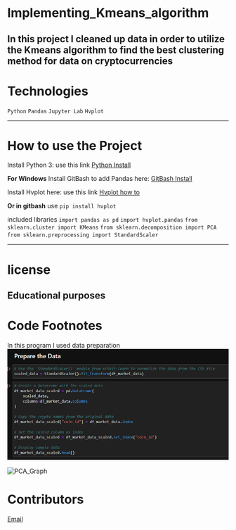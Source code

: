 # Implementing_Kmeans_algorithm
In this project I cleaned up data in order to utilize the Kmeans algorithm to find the best clustering method for data on cryptocurrencies
---

# Technologies
`Python`
`Pandas`
`Jupyter Lab`
`Hvplot`

---

# How to use the Project
Install Python 3: use this link  [Python Install](https://www.python.org/)

**For Windows**
Install GitBash to add Pandas here: [GitBash Install](https://gitforwindows.org/) 

Install Hvplot here: use this link [Hvplot how to](https://pypi.org/project/hvplot/)

**Or in gitbash** use `pip install hvplot`

included libraries
`import pandas as pd`
`import hvplot.pandas`
`from sklearn.cluster import KMeans`
`from sklearn.decomposition import PCA`
`from sklearn.preprocessing import StandardScaler`

---
# license
**Educational purposes**
---

# Code Footnotes

In this program I used data preparation
![Data_Prep](https://github.com/beccabeastly/Implementing_Kmeans_algo/blob/main/data_prep.png)

![PCA_Graph]()


# Contributors
[Email](beccabeastly@gmail.com)
